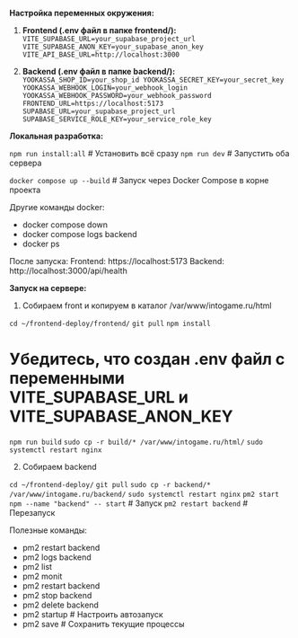 **Настройка переменных окружения:**

1. **Frontend (.env файл в папке frontend/):**
`
VITE_SUPABASE_URL=your_supabase_project_url
VITE_SUPABASE_ANON_KEY=your_supabase_anon_key
VITE_API_BASE_URL=http://localhost:3000
`

2. **Backend (.env файл в папке backend/):**
`
YOOKASSA_SHOP_ID=your_shop_id
YOOKASSA_SECRET_KEY=your_secret_key
YOOKASSA_WEBHOOK_LOGIN=your_webhook_login
YOOKASSA_WEBHOOK_PASSWORD=your_webhook_password
FRONTEND_URL=https://localhost:5173
SUPABASE_URL=your_supabase_project_url
SUPABASE_SERVICE_ROLE_KEY=your_service_role_key
`


**Локальная разработка:**

`npm run install:all` # Установить всё сразу
`npm run dev` # Запустить оба сервера

`docker compose up --build` # Запуск через Docker Compose в корне проекта


Другие команды docker:
- docker compose down
- docker compose logs backend
- docker ps

После запуска:
	Frontend: https://localhost:5173
	Backend: http://localhost:3000/api/health
  

**Запуск на сервере:**

1. Собираем front и копируем в каталог /var/www/intogame.ru/html

`cd ~/frontend-deploy/frontend/`
`git pull`
`npm install`
# Убедитесь, что создан .env файл с переменными VITE_SUPABASE_URL и VITE_SUPABASE_ANON_KEY
`npm run build`
`sudo cp -r build/* /var/www/intogame.ru/html/`
`sudo systemctl restart nginx`

2. Собираем backend

`cd ~/frontend-deploy/`
`git pull`
`sudo cp -r backend/* /var/www/intogame.ru/backend/`
`sudo systemctl restart nginx`
`pm2 start npm --name "backend" -- start`     # Запуск
`pm2 restart backend`      # Перезапуск
  
Полезные команды:
- pm2 restart backend
- pm2 logs backend
- pm2 list
- pm2 monit
- pm2 restart backend
- pm2 stop backend
- pm2 delete backend
- pm2 startup # Настроить автозапуск
- pm2 save # Сохранить текущие процессы